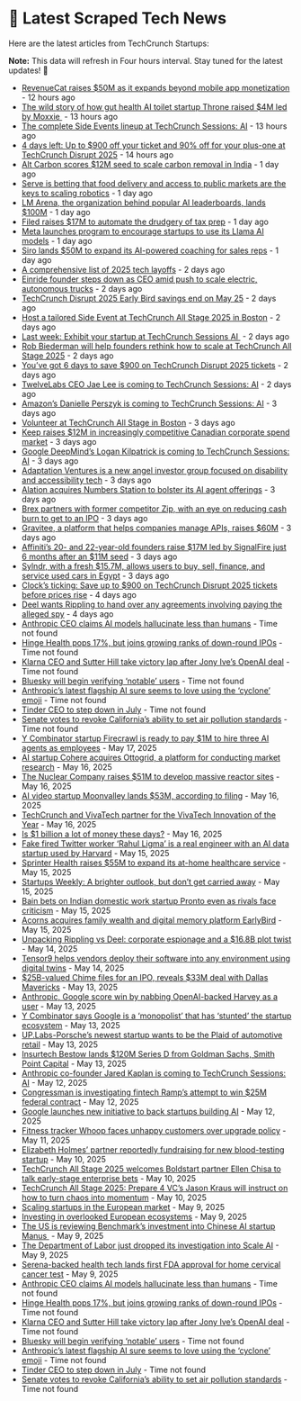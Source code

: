 
# 📰 Latest Scraped Tech News

Here are the latest articles from TechCrunch Startups:

**Note:** This data will refresh in Four hours interval. Stay tuned for the latest updates! 🔄
- [RevenueCat raises $50M as it expands beyond mobile app monetization](https://techcrunch.com/2025/05/22/revenuecat-raises-50m-as-it-expands-beyond-mobile-app-monetization/) - 12 hours ago
- [The wild story of how gut health AI toilet startup Throne raised $4M led by Moxxie ](https://techcrunch.com/2025/05/22/the-wild-story-of-how-gut-health-ai-toilet-startup-throne-raised-4m-led-by-moxxie/) - 13 hours ago
- [The complete Side Events lineup at TechCrunch Sessions: AI](https://techcrunch.com/2025/05/22/the-complete-side-events-lineup-at-techcrunch-sessions-ai/) - 13 hours ago
- [4 days left: Up to $900 off your ticket and 90% off for your plus-one at TechCrunch Disrupt 2025](https://techcrunch.com/2025/05/22/4-days-left-up-to-900-off-your-ticket-and-90-off-for-your-1-at-techcrunch-disrupt-2025/) - 14 hours ago
- [Alt Carbon scores $12M seed to scale carbon removal in India](https://techcrunch.com/2025/05/21/alt-carbon-scores-12m-seed-to-scale-carbon-removal-in-india/) - 1 day ago
- [Serve is betting that food delivery and access to public markets are the keys to scaling robotics](https://techcrunch.com/podcast/serve-is-betting-that-food-delivery-and-access-to-public-markets-are-the-keys-to-scaling-robotics/) - 1 day ago
- [LM Arena, the organization behind popular AI leaderboards, lands $100M](https://techcrunch.com/2025/05/21/lm-arena-the-organization-behind-popular-ai-leaderboards-lands-100m/) - 1 day ago
- [Filed raises $17M to automate the drudgery of tax prep](https://techcrunch.com/2025/05/21/filed-raises-17m-to-automate-the-drudgery-of-tax-prep/) - 1 day ago
- [Meta launches program to encourage startups to use its Llama AI models](https://techcrunch.com/2025/05/21/meta-launches-program-to-encourage-startups-to-use-its-llama-ai-models/) - 1 day ago
- [Siro lands $50M to expand its AI-powered coaching for sales reps](https://techcrunch.com/2025/05/21/siro-lands-50m-from-signalfire-to-expand-its-ai-powered-coaching-solution-for-on-ground-sales-reps/) - 1 day ago
- [A comprehensive list of 2025 tech layoffs](https://techcrunch.com/2025/05/21/tech-layoffs-2025-list/) - 2 days ago
- [Einride founder steps down as CEO amid push to scale electric, autonomous trucks](https://techcrunch.com/2025/05/21/einride-founder-steps-down-as-ceo-amid-push-to-scale-electric-autonomous-trucks/) - 2 days ago
- [TechCrunch Disrupt 2025 Early Bird savings end on May 25](https://techcrunch.com/2025/05/21/techcrunch-disrupt-2025-early-bird-savings-end-on-may-25/) - 2 days ago
- [Host a tailored Side Event at TechCrunch All Stage 2025 in Boston](https://techcrunch.com/2025/05/20/host-a-tailored-side-event-at-all-stage-2025-in-boston/) - 2 days ago
- [Last week: Exhibit your startup at TechCrunch Sessions AI ](https://techcrunch.com/2025/05/20/exhibit-your-startup-at-techcrunch-sessions-ai-while-you-still-can/) - 2 days ago
- [Rob Biederman will help founders rethink how to scale at TechCrunch All Stage 2025](https://techcrunch.com/2025/05/20/at-techcrunch-all-stage-2025-rob-biederman-will-help-founders-rethink-how-to-scale/) - 2 days ago
- [You’ve got 6 days to save $900 on TechCrunch Disrupt 2025 tickets](https://techcrunch.com/2025/05/20/youve-got-6-days-to-save-900-on-techcrunch-disrupt-2025-tickets/) - 2 days ago
- [TwelveLabs CEO Jae Lee is coming to TechCrunch Sessions: AI](https://techcrunch.com/2025/05/20/twelve-labs-ceo-jae-lee-is-coming-to-techcrunch-sessions-ai/) - 2 days ago
- [Amazon’s Danielle Perszyk is coming to TechCrunch Sessions: AI](https://techcrunch.com/2025/05/20/amazons-danielle-perszyk-is-coming-to-techcrunch-sessions-ai/) - 3 days ago
- [Volunteer at TechCrunch All Stage in Boston](https://techcrunch.com/2025/05/20/volunteer-at-techcrunch-all-stage-in-boston/) - 3 days ago
- [Keep raises $12M in increasingly competitive Canadian corporate spend market](https://techcrunch.com/2025/05/20/keep-raises-12m-in-increasingly-competitive-canadian-corporate-spend-market/) - 3 days ago
- [Google DeepMind’s Logan Kilpatrick is coming to TechCrunch Sessions: AI](https://techcrunch.com/2025/05/20/google-deepminds-logan-kilpatrick-is-coming-to-techcrunch-sessions-ai/) - 3 days ago
- [Adaptation Ventures is a new angel investor group focused on disability and accessibility tech](https://techcrunch.com/2025/05/20/adaptation-ventures-is-a-new-angel-investor-group-focused-on-disability-and-accessibility-tech/) - 3 days ago
- [Alation acquires Numbers Station to bolster its AI agent offerings](https://techcrunch.com/2025/05/20/alation-acquires-numbers-station-to-bolster-its-ai-agent-offerings/) - 3 days ago
- [Brex partners with former competitor Zip, with an eye on reducing cash burn to get to an IPO](https://techcrunch.com/2025/05/20/brex-partners-with-former-competitor-zip-with-an-eye-on-reducing-cash-burn-to-get-to-an-ipo/) - 3 days ago
- [Gravitee, a platform that helps companies manage APIs, raises $60M](https://techcrunch.com/2025/05/20/gravitee-a-platform-that-helps-companies-manage-apis-raises-60m/) - 3 days ago
- [Affiniti’s 20- and 22-year-old founders raise $17M led by SignalFire just 6 months after an $11M seed](https://techcrunch.com/2025/05/20/affinitis-20-and-22-year-old-founders-raise-17m-led-by-signalfire-just-6-months-after-an-11m-seed/) - 3 days ago
- [Sylndr, with a fresh $15.7M, allows users to buy, sell, finance, and service used cars in Egypt](https://techcrunch.com/2025/05/19/sylndr-with-fresh-15-7m-allows-users-to-buy-sell-finance-and-service-used-cars-in-egypt/) - 3 days ago
- [Clock’s ticking: Save up to $900 on TechCrunch Disrupt 2025 tickets before prices rise](https://techcrunch.com/2025/05/19/clocks-ticking-save-up-to-900-on-techcrunch-disrupt-2025-tickets-before-prices-rise/) - 4 days ago
- [Deel wants Rippling to hand over any agreements involving paying the alleged spy](https://techcrunch.com/2025/05/19/deel-wants-rippling-to-hand-over-any-agreements-involving-paying-deels-alleged-spy/) - 4 days ago
- [Anthropic CEO claims AI models hallucinate less than humans](https://techcrunch.com/2025/05/22/anthropic-ceo-claims-ai-models-hallucinate-less-than-humans/) - Time not found
- [Hinge Health pops 17%, but joins growing ranks of down-round IPOs](https://techcrunch.com/2025/05/22/hinge-health-pops-17-but-joins-growing-ranks-of-down-round-ipos/) - Time not found
- [Klarna CEO and Sutter Hill take victory lap after Jony Ive’s OpenAI deal](https://techcrunch.com/2025/05/22/klarna-ceo-and-sutter-hill-take-victory-lap-after-jony-ives-openai-deal/) - Time not found
- [Bluesky will begin verifying ‘notable’ users](https://techcrunch.com/2025/05/22/bluesky-will-begin-verifying-notable-users/) - Time not found
- [Anthropic’s latest flagship AI sure seems to love using the ‘cyclone’ emoji](https://techcrunch.com/2025/05/22/anthropics-latest-flagship-ai-sure-seems-to-love-using-the-cyclone-emoji/) - Time not found
- [Tinder CEO to step down in July](https://techcrunch.com/2025/05/22/tinder-ceo-to-step-down-in-july/) - Time not found
- [Senate votes to revoke California’s ability to set air pollution standards](https://techcrunch.com/2025/05/22/senate-votes-to-revoke-californias-ability-to-set-air-pollution-standards/) - Time not found
- [Y Combinator startup Firecrawl is ready to pay $1M to hire three AI agents as employees](https://techcrunch.com/2025/05/17/y-combinator-startup-firecrawl-is-ready-to-pay-1m-to-hire-three-ai-agents-as-employees/) - May 17, 2025
- [AI startup Cohere acquires Ottogrid, a platform for conducting market research](https://techcrunch.com/2025/05/16/ai-startup-cohere-acquires-ottogrid-a-platform-for-conducting-market-research/) - May 16, 2025
- [The Nuclear Company raises $51M to develop massive reactor sites](https://techcrunch.com/2025/05/16/the-nuclear-company-raises-51m-to-develop-massive-reactor-sites/) - May 16, 2025
- [AI video startup Moonvalley lands $53M, according to filing](https://techcrunch.com/2025/05/16/ai-video-startup-moonvalley-lands-53m-according-to-filing/) - May 16, 2025
- [TechCrunch and VivaTech partner for the VivaTech Innovation of the Year](https://techcrunch.com/2025/05/16/techcrunch-and-vivatech-partner-for-the-vivatech-innovation-of-the-year/) - May 16, 2025
- [Is $1 billion a lot of money these days?](https://techcrunch.com/podcast/is-1-billion-a-lot-of-money-these-days/) - May 16, 2025
- [Fake fired Twitter worker ‘Rahul Ligma’ is a real engineer with an AI data startup used by Harvard](https://techcrunch.com/2025/05/15/fake-fired-twitter-worker-rahul-ligma-is-a-real-engineer-with-an-ai-data-startup-used-by-harvard/) - May 15, 2025
- [Sprinter Health raises $55M to expand its at-home healthcare service](https://techcrunch.com/2025/05/15/sprinter-health-raises-55m-to-expand-its-at-home-healthcare-service/) - May 15, 2025
- [Startups Weekly: A brighter outlook, but don’t get carried away](https://techcrunch.com/2025/05/15/startups-weekly-a-brighter-outlook-but-dont-get-carried-away/) - May 15, 2025
- [Bain bets on Indian domestic work startup Pronto even as rivals face criticism](https://techcrunch.com/2025/05/15/bain-bets-on-indian-domestic-work-startup-pronto-even-as-rivals-face-criticism/) - May 15, 2025
- [Acorns acquires family wealth and digital memory platform EarlyBird](https://techcrunch.com/2025/05/15/acorns-acquires-family-wealth-and-digital-memory-platform-earlybird/) - May 15, 2025
- [Unpacking Rippling vs Deel: corporate espionage and a $16.8B plot twist](https://techcrunch.com/podcast/unpacking-rippling-vs-deel-corporate-espionage-and-a-16-8b-plot-twist/) - May 14, 2025
- [Tensor9 helps vendors deploy their software into any environment using digital twins](https://techcrunch.com/2025/05/14/tensor9-helps-vendors-deploy-their-software-into-any-environment-using-digital-twins/) - May 14, 2025
- [$25B-valued Chime files for an IPO, reveals $33M deal with Dallas Mavericks](https://techcrunch.com/2025/05/13/25b-valued-chime-files-for-an-ipo-reveals-33m-deal-with-dallas-mavericks/) - May 13, 2025
- [Anthropic, Google score win by nabbing OpenAI-backed Harvey as a user](https://techcrunch.com/2025/05/13/anthropic-google-score-win-by-nabbing-openai-backed-harvey-as-a-user/) - May 13, 2025
- [Y Combinator says Google is a ‘monopolist’ that has ‘stunted’ the startup ecosystem](https://techcrunch.com/2025/05/13/y-combinator-says-google-is-a-monopolist-that-has-stunted-the-startup-ecosystem/) - May 13, 2025
- [UP.Labs-Porsche’s newest startup wants to be the Plaid of automotive retail](https://techcrunch.com/2025/05/13/up-labs-porsches-newest-startup-wants-to-be-the-plaid-of-automotive-retail/) - May 13, 2025
- [Insurtech Bestow lands $120M Series D from Goldman Sachs, Smith Point Capital](https://techcrunch.com/2025/05/13/insurtech-bestow-lands-120m-series-d-from-goldman-sachs-smith-point-capital/) - May 13, 2025
- [Anthropic co-founder Jared Kaplan is coming to TechCrunch Sessions: AI](https://techcrunch.com/2025/05/12/anthropic-co-founder-jared-kaplan-is-coming-to-techcrunch-sessions-ai/) - May 12, 2025
- [Congressman is investigating fintech Ramp’s attempt to win $25M federal contract](https://techcrunch.com/2025/05/12/congressman-is-investigating-fintech-ramps-attempt-to-win-25m-federal-contract/) - May 12, 2025
- [Google launches new initiative to back startups building AI](https://techcrunch.com/2025/05/12/google-launches-new-initiative-to-back-startups-building-ai/) - May 12, 2025
- [Fitness tracker Whoop faces unhappy customers over upgrade policy](https://techcrunch.com/2025/05/11/fitness-tracker-whoop-faces-unhappy-customers-over-upgrade-policy/) - May 11, 2025
- [Elizabeth Holmes’ partner reportedly fundraising for new blood-testing startup](https://techcrunch.com/2025/05/10/elizabeth-holmes-partner-reportedly-fundraising-for-new-blood-testing-startup/) - May 10, 2025
- [TechCrunch All Stage 2025 welcomes Boldstart partner Ellen Chisa to talk early-stage enterprise bets](https://techcrunch.com/2025/05/10/techcrunch-all-stage-2025-welcomes-boldstart-partner-ellen-chisa-to-talk-early-stage-enterprise-bets/) - May 10, 2025
- [TechCrunch All Stage 2025: Prepare 4 VC’s Jason Kraus will instruct on how to turn chaos into momentum](https://techcrunch.com/2025/05/10/techcrunch-all-stage-2025-prepare-4-vcs-jason-kraus-will-instruct-on-how-to-turn-chaos-into-momentum/) - May 10, 2025
- [Scaling startups in the European market](https://techcrunch.com/video/scaling-startups-in-the-european-market/) - May 9, 2025
- [Investing in overlooked European ecosystems](https://techcrunch.com/video/investing-in-overlooked-european-ecosystems/) - May 9, 2025
- [The US is reviewing Benchmark’s investment into Chinese AI startup Manus ](https://techcrunch.com/2025/05/09/the-us-is-reviewing-benchmarks-investment-into-chinese-ai-startup-manus/) - May 9, 2025
- [The Department of Labor just dropped its investigation into Scale AI](https://techcrunch.com/2025/05/09/the-department-of-labor-just-dropped-its-investigation-into-scale-ai/) - May 9, 2025
- [Serena-backed health tech lands first FDA approval for home cervical cancer test](https://techcrunch.com/2025/05/09/serena-backed-health-tech-lands-first-fda-approval-for-home-cervical-cancer-test/) - May 9, 2025
- [Anthropic CEO claims AI models hallucinate less than humans](https://techcrunch.com/2025/05/22/anthropic-ceo-claims-ai-models-hallucinate-less-than-humans/) - Time not found
- [Hinge Health pops 17%, but joins growing ranks of down-round IPOs](https://techcrunch.com/2025/05/22/hinge-health-pops-17-but-joins-growing-ranks-of-down-round-ipos/) - Time not found
- [Klarna CEO and Sutter Hill take victory lap after Jony Ive’s OpenAI deal](https://techcrunch.com/2025/05/22/klarna-ceo-and-sutter-hill-take-victory-lap-after-jony-ives-openai-deal/) - Time not found
- [Bluesky will begin verifying ‘notable’ users](https://techcrunch.com/2025/05/22/bluesky-will-begin-verifying-notable-users/) - Time not found
- [Anthropic’s latest flagship AI sure seems to love using the ‘cyclone’ emoji](https://techcrunch.com/2025/05/22/anthropics-latest-flagship-ai-sure-seems-to-love-using-the-cyclone-emoji/) - Time not found
- [Tinder CEO to step down in July](https://techcrunch.com/2025/05/22/tinder-ceo-to-step-down-in-july/) - Time not found
- [Senate votes to revoke California’s ability to set air pollution standards](https://techcrunch.com/2025/05/22/senate-votes-to-revoke-californias-ability-to-set-air-pollution-standards/) - Time not found